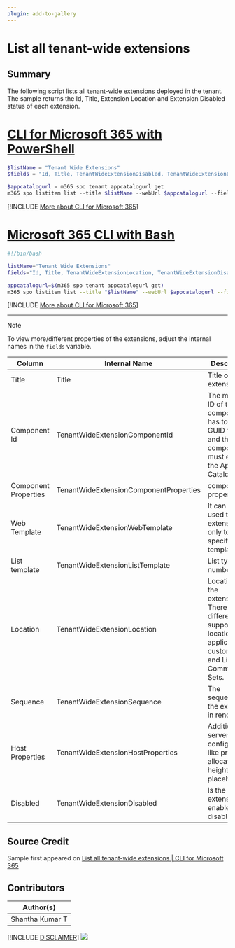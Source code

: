 ```yaml
---
plugin: add-to-gallery
---
```


# List all tenant-wide extensions

## Summary

The following script lists all tenant-wide extensions deployed in the tenant. The sample returns the Id, Title, Extension Location and Extension Disabled status of each extension.
 
# [CLI for Microsoft 365 with PowerShell](#tab/cli-m365-ps)
```powershell
$listName = "Tenant Wide Extensions"
$fields = "Id, Title, TenantWideExtensionDisabled, TenantWideExtensionLocation"

$appcatalogurl = m365 spo tenant appcatalogurl get
m365 spo listitem list --title $listName --webUrl $appcatalogurl --fields $fields
```
[!INCLUDE [More about CLI for Microsoft 365](../../docfx/includes/MORE-CLIM365.md)]
 
# [Microsoft 365 CLI with Bash](#tab/m365cli-bash)
```bash
#!/bin/bash

listName="Tenant Wide Extensions"
fields="Id, Title, TenantWideExtensionLocation, TenantWideExtensionDisabled"

appcatalogurl=$(m365 spo tenant appcatalogurl get)
m365 spo listitem list --title "$listName" --webUrl $appcatalogurl --fields  "$fields"
```
[!INCLUDE [More about CLI for Microsoft 365](../../docfx/includes/MORE-CLIM365.md)]
 
***

> [!NOTE]
> To view more/different properties of the extensions, adjust the internal names in the ``` fields ``` variable.

| Column | Internal Name | Description |
|--|--|--|
| Title | Title |Title of the extension.|
| Component Id|TenantWideExtensionComponentId|The manifest ID of the component. It has to be in GUID format and the component must exist in the App Catalog.|
| Component Properties|TenantWideExtensionComponentProperties|component properties.|
| Web Template|TenantWideExtensionWebTemplate|It can be used to target extension only to a specific web template.|
| List template|TenantWideExtensionListTemplate|List type as a number.|
| Location|TenantWideExtensionLocation|Location of the extension. There are different support locations for application customizers and ListView Command Sets.|
| Sequence|TenantWideExtensionSequence|The sequence of the extension in rendering.|
| Host Properties|TenantWideExtensionHostProperties|Additional server-side configuration, like pre-allocated height for placeholders.|
| Disabled|TenantWideExtensionDisabled|Is the extension enabled or disabled?|

## Source Credit

Sample first appeared on [List all tenant-wide extensions | CLI for Microsoft 365](https://pnp.github.io/cli-microsoft365/sample-scripts/spo/list-tenant-wide-extensions/)

## Contributors

| Author(s) |
|-----------|
| Shantha Kumar T |


[!INCLUDE [DISCLAIMER](../../docfx/includes/DISCLAIMER.md)]
<img src="https://pnptelemetry.azurewebsites.net/script-samples/scripts/spo-list-tenant-wide-extensions" aria-hidden="true" />
